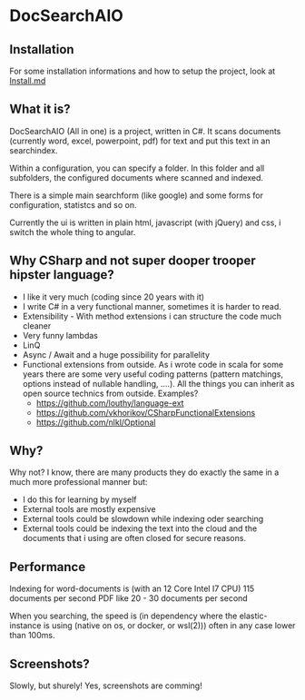 # DocSearchAIO

## Installation
For some installation informations and how to setup the project, look at <a href="https://gitlab.com/Laszlo.Lueck/docsearchaio/-/blob/master/INSTALL.md">Install.md</a>

## What it is?
DocSearchAIO (All in one) is a project, written in C#.
It scans documents (currently word, excel, powerpoint, pdf) for text and put this text in an searchindex.

Within a configuration, you can specify a folder. In this folder and all subfolders, the configured documents where scanned and indexed.

There is a simple main searchform (like google) and some forms for configuration, statistcs and so on.

Currently the ui is written in plain html, javascript (with jQuery) and css, i switch the whole thing to angular.

## Why CSharp and not super dooper trooper hipster language?
- I like it very much (coding since 20 years with it)
- I write C# in a very functional manner, sometimes it is harder to read.
- Extensibility - With method extensions i can structure the code much cleaner
- Very funny lambdas
- LinQ
- Async / Await and a huge possibility for parallelity
- Functional extensions from outside. As i wrote code in scala for some years there are some very useful coding patterns (pattern matchings, options instead of nullable handling, ....). All the things you can inherit as open source technics from outside. Examples?
    - https://github.com/louthy/language-ext
    - https://github.com/vkhorikov/CSharpFunctionalExtensions
    - https://github.com/nlkl/Optional


## Why?
Why not? I know, there are many products they do exactly the same in a much more professional manner but:
- I do this for learning by myself
- External tools are mostly expensive
- External tools could be slowdown while indexing oder searching
- External tools could be indexing the text into the cloud and the documents that i using are often closed for secure reasons.


## Performance
Indexing for word-documents is (with an 12 Core Intel I7 CPU) 115 documents per second
PDF like 20 - 30 documents per second

When you searching, the speed is (in dependency where the elastic-instance is using (native on os, or docker, or wsl(2))) often in any case lower than 100ms.

## Screenshots?
Slowly, but shurely! Yes, screenshots are comming!

